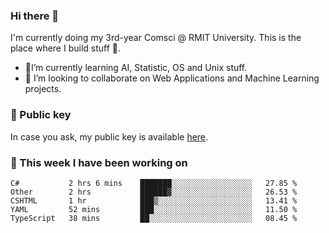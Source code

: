 ### Hi there 👋

I'm currently doing my 3rd-year Comsci @ RMIT University. This is the place where I build stuff 👀. 

- 🌱I’m currently learning AI, Statistic, OS and Unix stuff.
- 👯 I’m looking to collaborate on Web Applications and Machine Learning projects.

### 🔑 Public key

In case you ask, my public key is available [here](https://public.auspham.dev/).

### 📅 This week I have been working on
<!--START_SECTION:waka-->
```text
C#           2 hrs 6 mins    ███████░░░░░░░░░░░░░░░░░░   27.85 % 
Other        2 hrs           ██████▓░░░░░░░░░░░░░░░░░░   26.53 % 
CSHTML       1 hr            ███▒░░░░░░░░░░░░░░░░░░░░░   13.41 % 
YAML         52 mins         ███░░░░░░░░░░░░░░░░░░░░░░   11.50 % 
TypeScript   38 mins         ██░░░░░░░░░░░░░░░░░░░░░░░   08.45 % 
```
<!--END_SECTION:waka-->

<!--
**rockmanvnx6/rockmanvnx6** is a ✨ _special_ ✨ repository because its `README.md` (this file) appears on your GitHub profile.

Here are some ideas to get you started:

- 🔭 I’m currently working on ...
- 🌱 I’m currently learning ...
- 👯 I’m looking to collaborate on ...
- 🤔 I’m looking for help with ...
- 💬 Ask me about ...
- 📫 How to reach me: ...
- 😄 Pronouns: ...
- ⚡ Fun fact: ...
-->
